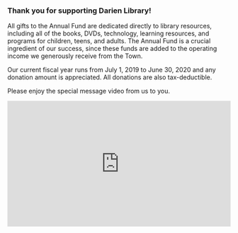 <!-- <div class="row margin-bottom-10">
<div class="col-md-10 col-md-offset-1"> -->

<div class="row">
<div class="col-md-6">

### Thank you for supporting Darien Library!

All gifts to the Annual Fund are dedicated directly to library resources, including all of the books, DVDs, technology, learning resources, and programs for children, teens, and adults. The Annual Fund is a crucial ingredient of our success, since these funds are added to the operating income we generously receive from the Town.

Our current fiscal year runs from July 1, 2019 to June 30, 2020 and any donation amount is appreciated. All donations are also tax-deductible.

Please enjoy the special message video from us to you. 

</div>
<div class="col-md-6">

<style>.embed-container { position: relative; padding-bottom: 56.25%; height: 0; overflow: hidden; max-width: 100%; } .embed-container iframe, .embed-container object, .embed-container embed { position: absolute; top: 0; left: 0; width: 100%; height: 100%; }</style><div class='embed-container'><iframe src='https://player.vimeo.com/video/433625819?title=0&byline=0&portrait=0&texttrack=en-US' frameborder='0' webkitAllowFullScreen mozallowfullscreen allowFullScreen></iframe></div>	

</div>
</div>

<!--The Annual Fund is a crucial ingredient of our success, since these funds are added to the operating income we generously receive from the Town. Your donations go directly to the purchase of all of the books, movies, and technology as well as the support of countless programming opportunities throughout the year, making Darien Library the intellectual and cultural heart of Darien.

Please give to Darien Library today. 

Any donation amount is appreciated. Your donation is tax deductible since the Library is a 501(c)(3) non-profit.-->

<div>
  <div id="bbox-root">
     </div>
  <script type="text/javascript">
       window.bboxInit = function () {
           bbox.showForm('5bc54255-c66b-4f0d-9076-7e9d405b2e2b');
       };
       (function () {
           var e = document.createElement('script'); e.async = true;
           e.src = 'https://bbox.blackbaudhosting.com/webforms/bbox-min.js';
           document.getElementsByTagName('head')[0].appendChild(e);
       } ());
</script></div>

<!-- </div>
</div> -->